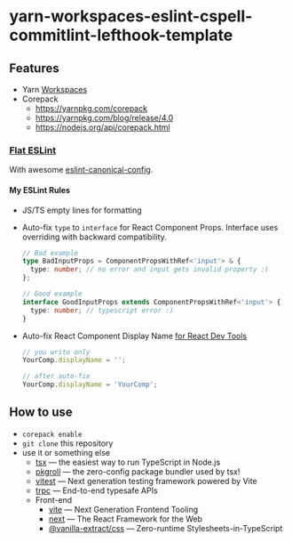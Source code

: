 # yarn-workspaces-eslint-cspell-commitlint-lefthook-template

## Features

- Yarn [Workspaces](https://yarnpkg.com/features/workspaces)
- Corepack
  - https://yarnpkg.com/corepack
  - https://yarnpkg.com/blog/release/4.0
  - https://nodejs.org/api/corepack.html

### [Flat ESLint](https://eslint.org/docs/latest/extend/plugin-migration-flat-config)

With awesome
[eslint-canonical-config](https://github.com/gajus/eslint-config-canonical).

#### My ESLint Rules

- JS/TS empty lines for formatting
- Auto-fix `type` to `interface` for React Component Props. Interface uses
  overriding with backward compatibility.

  ```ts
  // Bad example
  type BadInputProps = ComponentPropsWithRef<'input'> & {
    type: number; // no error and input gets invalid property :(
  };

  // Good example
  interface GoodInputProps extends ComponentPropsWithRef<'input'> {
    type: number; // typescript error :)
  }
  ```

- Auto-fix React Component Display Name
  [for React Dev Tools](https://github.com/jsx-eslint/eslint-plugin-react/blob/master/docs/rules/display-name.md)

  ```ts
  // you write only
  YourComp.displayName = '';
  ```

  ```ts
  // after auto-fix
  YourComp.displayName = 'YourComp';
  ```

## How to use

- `corepack enable`
- `git clone` this repository
- use it or something else
  - [tsx](https://www.npmjs.com/package/tsx) — the easiest way to run TypeScript
    in Node.js
  - [pkgroll]() — the zero-config package bundler used by tsx!
  - [vitest](https://www.npmjs.com/package/vite) — Next generation testing
    framework powered by Vite
  - [trpc](https://www.npmjs.com/package/@trpc/server) — End-to-end typesafe
    APIs
  - Front-end
    - [vite](https://www.npmjs.com/package/vite) — Next Generation Frontend
      Tooling
    - [next](https://www.npmjs.com/package/next) — The React Framework for the
      Web
    - [@vanilla-extract/css](https://www.npmjs.com/package/@vanilla-extract/css) —
      Zero-runtime Stylesheets-in-TypeScript
